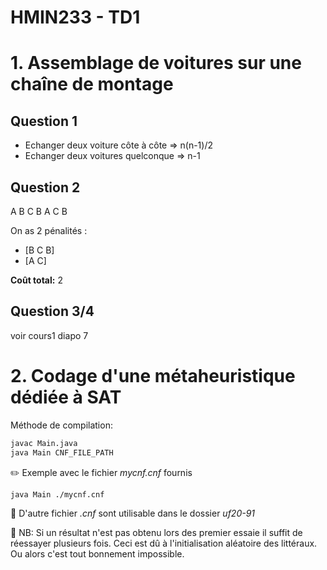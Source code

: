 # HMIN233 - TD1

# 1. Assemblage de voitures sur une chaîne de montage

## Question 1

- Echanger deux voiture côte à côte => n(n-1)/2
- Echanger deux voitures quelconque => n-1

## Question 2

A B C B A C B

On as 2 pénalités :
- [B C B]
- [A C]

**Coût total:** 2

## Question 3/4

voir cours1 diapo 7

# 2. Codage d'une métaheuristique dédiée à SAT
Méthode de compilation:
```bash
javac Main.java
java Main CNF_FILE_PATH
```

:pencil2: Exemple avec le fichier *mycnf.cnf* fournis
```bash
java Main ./mycnf.cnf
```

:pushpin: D'autre fichier *.cnf* sont utilisable dans le dossier *uf20-91*


:children_crossing: NB: Si un résultat n'est pas obtenu lors des premier essaie il suffit de réessayer plusieurs fois. Ceci est dû à l'initialisation aléatoire des littéraux. Ou alors c'est tout bonnement impossible.
